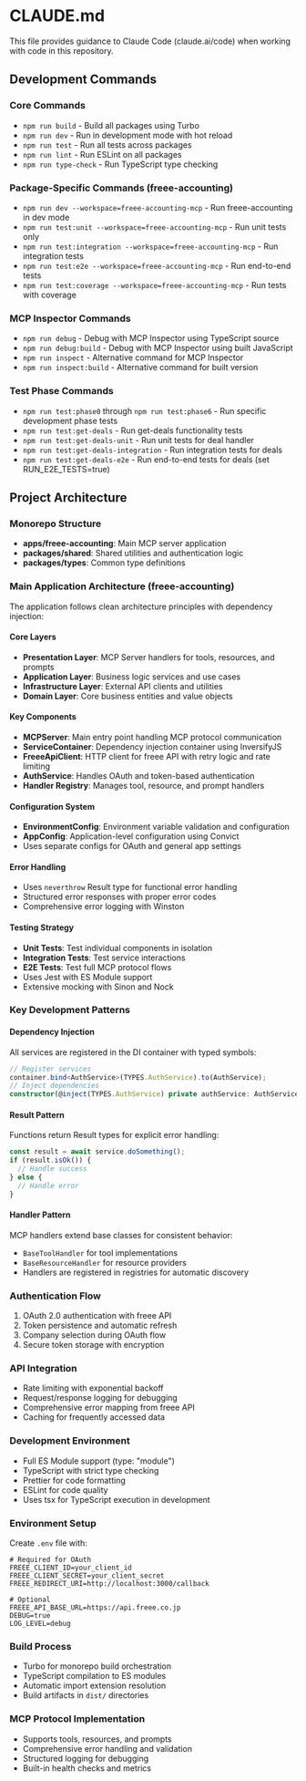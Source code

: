 # CLAUDE.md

This file provides guidance to Claude Code (claude.ai/code) when working with code in this repository.

## Development Commands

### Core Commands
- `npm run build` - Build all packages using Turbo
- `npm run dev` - Run in development mode with hot reload
- `npm run test` - Run all tests across packages
- `npm run lint` - Run ESLint on all packages
- `npm run type-check` - Run TypeScript type checking

### Package-Specific Commands (freee-accounting)
- `npm run dev --workspace=freee-accounting-mcp` - Run freee-accounting in dev mode
- `npm run test:unit --workspace=freee-accounting-mcp` - Run unit tests only
- `npm run test:integration --workspace=freee-accounting-mcp` - Run integration tests
- `npm run test:e2e --workspace=freee-accounting-mcp` - Run end-to-end tests
- `npm run test:coverage --workspace=freee-accounting-mcp` - Run tests with coverage

### MCP Inspector Commands
- `npm run debug` - Debug with MCP Inspector using TypeScript source
- `npm run debug:build` - Debug with MCP Inspector using built JavaScript
- `npm run inspect` - Alternative command for MCP Inspector
- `npm run inspect:build` - Alternative command for built version

### Test Phase Commands
- `npm run test:phase0` through `npm run test:phase6` - Run specific development phase tests
- `npm run test:get-deals` - Run get-deals functionality tests
- `npm run test:get-deals-unit` - Run unit tests for deal handler
- `npm run test:get-deals-integration` - Run integration tests for deals
- `npm run test:get-deals-e2e` - Run end-to-end tests for deals (set RUN_E2E_TESTS=true)

## Project Architecture

### Monorepo Structure
- **apps/freee-accounting**: Main MCP server application
- **packages/shared**: Shared utilities and authentication logic
- **packages/types**: Common type definitions

### Main Application Architecture (freee-accounting)
The application follows clean architecture principles with dependency injection:

#### Core Layers
- **Presentation Layer**: MCP Server handlers for tools, resources, and prompts
- **Application Layer**: Business logic services and use cases
- **Infrastructure Layer**: External API clients and utilities
- **Domain Layer**: Core business entities and value objects

#### Key Components
- **MCPServer**: Main entry point handling MCP protocol communication
- **ServiceContainer**: Dependency injection container using InversifyJS
- **FreeeApiClient**: HTTP client for freee API with retry logic and rate limiting
- **AuthService**: Handles OAuth and token-based authentication
- **Handler Registry**: Manages tool, resource, and prompt handlers

#### Configuration System
- **EnvironmentConfig**: Environment variable validation and configuration
- **AppConfig**: Application-level configuration using Convict
- Uses separate configs for OAuth and general app settings

#### Error Handling
- Uses `neverthrow` Result type for functional error handling
- Structured error responses with proper error codes
- Comprehensive error logging with Winston

#### Testing Strategy
- **Unit Tests**: Test individual components in isolation
- **Integration Tests**: Test service interactions
- **E2E Tests**: Test full MCP protocol flows
- Uses Jest with ES Module support
- Extensive mocking with Sinon and Nock

### Key Development Patterns

#### Dependency Injection
All services are registered in the DI container with typed symbols:
```typescript
// Register services
container.bind<AuthService>(TYPES.AuthService).to(AuthService);
// Inject dependencies
constructor(@inject(TYPES.AuthService) private authService: AuthService) {}
```

#### Result Pattern
Functions return Result types for explicit error handling:
```typescript
const result = await service.doSomething();
if (result.isOk()) {
  // Handle success
} else {
  // Handle error
}
```

#### Handler Pattern
MCP handlers extend base classes for consistent behavior:
- `BaseToolHandler` for tool implementations
- `BaseResourceHandler` for resource providers
- Handlers are registered in registries for automatic discovery

### Authentication Flow
1. OAuth 2.0 authentication with freee API
2. Token persistence and automatic refresh
3. Company selection during OAuth flow
4. Secure token storage with encryption

### API Integration
- Rate limiting with exponential backoff
- Request/response logging for debugging
- Comprehensive error mapping from freee API
- Caching for frequently accessed data

### Development Environment
- Full ES Module support (type: "module")
- TypeScript with strict type checking
- Prettier for code formatting
- ESLint for code quality
- Uses tsx for TypeScript execution in development

### Environment Setup
Create `.env` file with:
```env
# Required for OAuth
FREEE_CLIENT_ID=your_client_id
FREEE_CLIENT_SECRET=your_client_secret
FREEE_REDIRECT_URI=http://localhost:3000/callback

# Optional
FREEE_API_BASE_URL=https://api.freee.co.jp
DEBUG=true
LOG_LEVEL=debug
```

### Build Process
- Turbo for monorepo build orchestration
- TypeScript compilation to ES modules
- Automatic import extension resolution
- Build artifacts in `dist/` directories

### MCP Protocol Implementation
- Supports tools, resources, and prompts
- Comprehensive error handling and validation
- Structured logging for debugging
- Built-in health checks and metrics